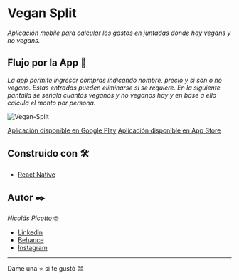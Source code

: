 # Vegan Split

_Aplicación mobile para calcular los gastos en juntadas donde hay vegans y no vegans._

## Flujo por la App 🚀

_La app permite ingresar compras indicando nombre, precio y si son o no vegans. Estas entradas pueden eliminarse si se requiere. En la siguiente pantalla se señala cuántos veganos y no veganos hay y en base a ello calcula el monto por persona._ 

![Vegan-Split](https://user-images.githubusercontent.com/86528557/174202130-d63ea4a9-0cf2-45dd-ba82-dab25923e440.jpg)


[Aplicación disponible en Google Play](https://play.google.com/store/apps/details?id=com.nicopicotto.VeganSplit)
[Aplicación disponible en App Store](https://apps.apple.com/us/app/vegan-split/id1626559108)

## Construido con 🛠️
 * [React Native](https://reactnative.dev/)

## Autor ✒️

_Nicolás Picotto_ :nerd_face:

 * [Linkedin](https://github.com/NicoPicotto)
 * [Behance](https://www.behance.net/nicolaspicotto)
 * [Instagram](https://www.instagram.com/npicotto)

---
Dame una :star: si te gustó 😊
